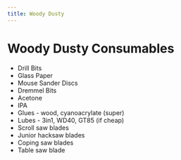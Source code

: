 ```yaml
---
title: Woody Dusty
---
```


# Woody Dusty Consumables

  * Drill Bits
  * Glass Paper
  * Mouse Sander Discs
  * Dremmel Bits
  * Acetone
  * IPA
  * Glues - wood, cyanoacrylate (super)
  * Lubes - 3in1, WD40, GT85 (if cheap)
  * Scroll saw blades
  * Junior hacksaw blades
  * Coping saw blades
  * Table saw blade
